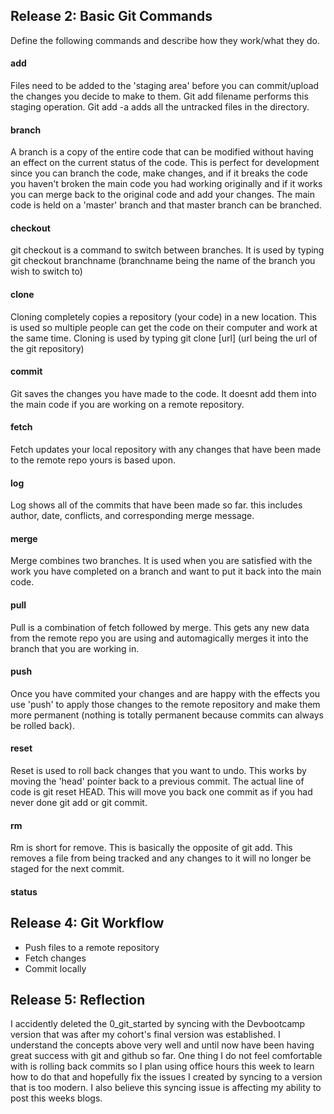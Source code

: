 ## Release 2: Basic Git Commands
Define the following commands and describe how they work/what they do.  


#### add

Files need to be added to the 'staging area' before you can commit/upload the changes you decide to make to them.  Git add filename performs this staging operation.  Git add -a adds all the untracked files in the directory.
<!-- Your defnition here -->

#### branch
A branch is a copy of the entire code that can be modified without having an effect on the current status of the code.
This is perfect for development since you can branch the code, make changes, and if it breaks the code you haven't broken
the main code you had working originally and if it works you can merge back to the original code and add your changes.
The main code is held on a 'master' branch and that master branch can be branched.
<!-- Your defnition here -->

#### checkout
git checkout is a command to switch between branches.  It is used by typing git checkout branchname (branchname being the name of the branch you wish to switch to)
<!-- Your defnition here -->

#### clone
Cloning completely copies a repository (your code) in a new location.  This is used so multiple people can get the code on their computer and work at the same time.  Cloning is used by typing git clone [url] (url being the url of the git repository)
<!-- Your defnition here -->

#### commit
Git saves the changes you have made to the code.  It doesnt add them into the main code if you are working on a remote repository.
<!-- Your defnition here -->

#### fetch
Fetch updates your local repository with any changes that have been made to the remote repo yours is based upon.
<!-- Your defnition here -->

#### log
Log shows all of the commits that have been made so far.  this includes author, date, conflicts, and corresponding merge message.
<!-- Your defnition here -->

#### merge
Merge combines two branches.  It is used when you are satisfied with the work you have completed on a branch and want to put it back into the main code.
<!-- Your defnition here -->

#### pull
Pull is a combination of fetch followed by merge.  This gets any new data from the remote repo you are using and automagically merges it into the branch that you are working in.
<!-- Your defnition here -->

#### push
Once you have commited your changes and are happy with the effects you use 'push' to apply those changes to the remote repository and make them more permanent  (nothing is totally permanent because commits can always be rolled back).
<!-- Your defnition here -->

#### reset
Reset is used to roll back changes that you want to undo.  This works by moving the 'head' pointer back to a previous commit. The actual line of code is git reset HEAD. This will move you back one commit as if you had never done git add or git commit.
<!-- Your defnition here -->

#### rm
Rm is short for remove.  This is basically the opposite of git add.  This removes a file from being tracked and any changes to it will no longer be staged for the next commit. 
<!-- Your defnition here -->

#### status


## Release 4: Git Workflow

- Push files to a remote repository
- Fetch changes
- Commit locally

## Release 5: Reflection

I accidently deleted the 0_git_started by syncing with the Devbootcamp version that was after my cohort's final version was established.  I understand the concepts above very well and until now have been having great success with git and github so far.  One thing I do not feel comfortable with is rolling back commits so I plan using office hours this week to learn how to do that and hopefully fix the issues I created by syncing to a version that is too modern.  I also believe this syncing issue is affecting my ability to post this weeks blogs.